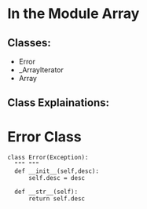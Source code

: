 # In the Module Array
## Classes:
  - Error
  - _ArrayIterator
  - Array

## Class Explainations:
  # Error Class
  ```
  class Error(Exception):
    """ """
    def __init__(self,desc):
        self.desc = desc
    
    def __str__(self):
        return self.desc
  ```
